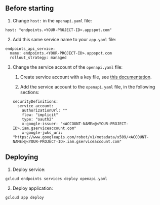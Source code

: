 
## Before starting

1. Change `host:` in the `openapi.yaml` file:

```
host: "endpoints.<YOUR-PROJECT-ID>.appspot.com"
```

2. Add this same service name to your `app.yaml` file:

```
endpoints_api_service:
  name: endpoints.<YOUR-PROJECT-ID>.appspot.com
  rollout_strategy: managed
```

3. Change the service account of the `openapi.yaml` file:

    1. Create service account with a key file, see [this documentation](https://cloud.google.com/endpoints/docs/openapi/service-account-authentication#create_service_account). 
    
    2. Add the service account to the `openapi.yaml` file, in the following sections:
    
    ```
    securityDefinitions:
      service_account:
        authorizationUrl: ""
        flow: "implicit"
        type: "oauth2"
        x-google-issuer: "<ACCOUNT-NAME>@<YOUR-PROJECT-ID>.iam.gserviceaccount.com"
        x-google-jwks_uri: "https://www.googleapis.com/robot/v1/metadata/x509/<ACCOUNT-NAME>@<YOUR-PROJECT-ID>.iam.gserviceaccount.com"
    ```

## Deploying

1. Deploy service:

```
gcloud endpoints services deploy openapi.yaml
```

2. Deploy application:

```
gcloud app deploy
```

